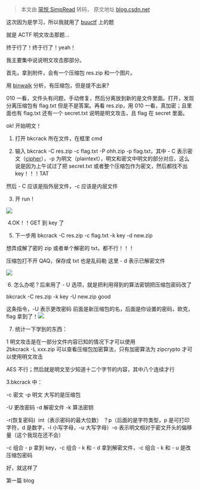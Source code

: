 > 本文由 [简悦 SimpRead](http://ksria.com/simpread/) 转码， 原文地址 [blog.csdn.net](https://blog.csdn.net/Rick66Ashley/article/details/130015948)

这次因为是学习，所以我就用了 [buuctf](https://so.csdn.net/so/search?q=buuctf&spm=1001.2101.3001.7020) 上的题

就是 ACTF 明文攻击那题...

终于行了！终于行了！yeah！

我主要集中说说明文攻击那部分。

首先，拿到附件，会有一个压缩包 res.zip 和一个图片。

用 [binwalk](https://so.csdn.net/so/search?q=binwalk&spm=1001.2101.3001.7020) 分析，有压缩包，但是提不出来?

010 一看，文件头有问题，手动修复，然后分离放到新的是文件里面。打开，发现分离压缩包有 flag.txt 但是不是答案。再看 res.zip，用 010 一看，真加密；且里面也有 flag.txt 还有一个 secret.txt 说明是明文攻击，且 flag 在 secret 里面。

ok! 开始明文！

1. 打开 bkcrack 所在文件，在框里 cmd

2. 输入 bkcrack -C res.zip -c flag.txt -P ohh.zip -p flag.txt，其中 - C 表示密文（[cipher](https://so.csdn.net/so/search?q=cipher&spm=1001.2101.3001.7020)），-p 为明文（plaintext），明文和密文中明文的部分对应，这么说是因为上午试过了把 secret.txt 或者整个压缩包作为密文，然后都找不出 key！！！TAT

然后 - C 应该是指外层文件，-c 应该是内层文件

3. 开 run！

![](https://img-blog.csdnimg.cn/4bcfeabfe5ad44ffb7738737bcee6780.png)

 4.OK！！GET 到 key 了

5. 下一步用 bkcrack -C res.zip -c flag.txt -k key -d new.zip

想弄成解了密的 zip 或者单个解密的 txt，都不行！！！

压缩包打不开 QAQ，保存成 txt 也是乱码勒 这里 - d 表示已解密文件

![](https://img-blog.csdnimg.cn/9d20acb4f5cc4883ad996e6c7e830285.png)

 6. 怎么办呢？后来用了 - U 选项，就是把利用得到的算法密钥把压缩包密码改了

bkcrack -C res.zip -k key -U new.zip good

这条指令，-U 表示更改密码 前面是新压缩包的名，后面是你设置的密码，欧克，flag 拿到了！![](https://img-blog.csdnimg.cn/4cb7d7087c594917af749acab300e3f9.png)

7. 统计一下学到的东西：

1 明文攻击是在一部分文件内容已知的情况下才可以使用  
2bkcrack -L xxx.zip 可以查看压缩包加密算法，只有加密算法为 zipcrypto 才可以使用明文攻击

AES 不行；然后就是明文至少知道十二个字节的内容，其中八个连续才行

3.bkcrack 中：

-c 密文 -p 明文 大写的是压缩包

-U 更改密码 -d 解密文件 -k 算法密钥

-r(恢复密码)  int（表示密码的最大位数） ？p（后面的是字符类型，p 是可打印字符，d 是数字，-l 小写字母，-u 大写字母）-o 表示明文相对于密文开头的偏移量（这个我现在还不会）

-c 组合 - p 拿到 key，-c 组合 - k 和 - d 拿到解密文件，-c 组合 - k 和 - u 是改压缩包密码

好，就这样了

第一篇 blog